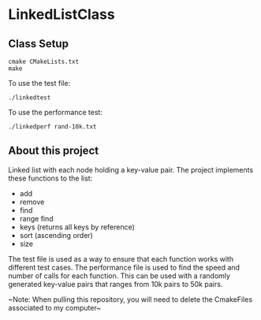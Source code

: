 # LinkedListClass


## Class Setup
```
cmake CMakeLists.txt
make
```
To use the test file:
```
./linkedtest
```

To use the performance test:
```
./linkedperf rand-10k.txt
```

## About this project
Linked list with each node holding a key-value pair.  The project implements these functions to the list:
- add
- remove
- find
- range find
- keys (returns all keys by reference)
- sort (ascending order)
- size


The test file is used as a way to ensure that each function works with different test cases.  The performance file is used to find the speed and number of calls for each function. This can be used with a randomly generated key-value pairs that ranges from 10k pairs to 50k pairs.

~Note: When pulling this repository, you will need to delete the CmakeFiles associated to my computer~
